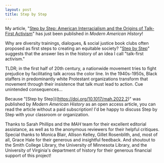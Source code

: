 ```yaml
---
layout: post
title: Step by Step
---
```


My article, "[Step by Step: American Interracialism and the Origins of Talk-First Activism](https://doi.org/10.1017/mah.2022.2)" has just been published in _Modern American History_!

Why are diversity trainings, dialogues, & social justice book clubs often proposed as first steps to creating an equitable society? "[Step by Step](https://doi.org/10.1017/mah.2022.2)" suggests that the answer lies in the history of an idea I call "talk-first activism."

TLDR; in the first half of 20th century, a nationwide movement tries to fight prejudice by facilitating talk across the color line. In the 1940s-1950s, Black staffers in predominantly white Protestant organizations transform that movement through their insistence that talk must lead to action. Cue unintended consequences…

Because "[Step by Step]((https://doi.org/10.1017/mah.2022.2)" was published by _Modern American History_ as an open access article, you can read the article without a paid subscription! I'd be happy to discuss Step by Step with your classroom or organization.

Thanks to Sarah Phillips and the _MAH_ team for their excellent editorial assistance, as well as to the anonymous reviewers for their helpful critiques. Special thanks to Monica Blair, Allison Kelley, Gillet Rosenblith, and, most of all, Grace Hale for their generous and insightful feedback. And shoutout to the Smith College Library, the University of Minnesota Library, and the University of Virginia's department of history for their generous financial support of this project!
